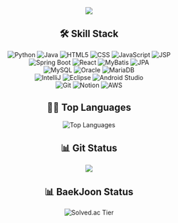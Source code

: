 <p align="center">
  <img src="https://capsule-render.vercel.app/api?type=waving&color=gradient&text=seo003%27s%20Github&height=230"/>
</p>

<h2 align="center">🛠️ Skill Stack</h3>
<p align="center">
  <img alt="Python" src="https://img.shields.io/badge/-Python-3776AB?style=flat-square&logo=python&logoColor=white"/>
  <img alt="Java" src="https://img.shields.io/badge/-Java-007396?style=flat-square&logo=java&logoColor=white"/>
  <img alt="HTML5" src="https://img.shields.io/badge/-HTML5-E34F26?style=flat-square&logo=html5&logoColor=white"/>
  <img alt="CSS" src="https://img.shields.io/badge/-CSS-1572B6?style=flat-square&logo=css&logoColor=white"/>
  <img alt="JavaScript" src="https://img.shields.io/badge/-JavaScript-F7DF1E?style=flat-square&logo=javascript&logoColor=black"/>
  <img alt="JSP" src="https://img.shields.io/badge/-JSP-FF5722?style=flat-square&logo=java&logoColor=white"/>
<br>
  <img alt="Spring Boot" src="https://img.shields.io/badge/-Spring%20Boot-6DB33F?style=flat-square&logo=springboot&logoColor=white"/>
  <img alt="React" src="https://img.shields.io/badge/-React-61DAFB?style=flat-square&logo=react&logoColor=black"/>
  <img alt="MyBatis" src="https://img.shields.io/badge/-MyBatis-000000?style=flat-square&logoColor=white"/>
  <img alt="JPA" src="https://img.shields.io/badge/-JPA-59666C?style=flat-square&logo=hibernate&logoColor=white"/>
<br>
  <img alt="MySQL" src="https://img.shields.io/badge/-MySQL-4479A1?style=flat-square&logo=mysql&logoColor=white"/>
  <img alt="Oracle" src="https://img.shields.io/badge/-Oracle-F80000?style=flat-square&logo=oracle&logoColor=white"/>
  <img alt="MariaDB" src="https://img.shields.io/badge/-MariaDB-003545?style=flat-square&logo=mariadb&logoColor=white"/>
<br>
  <img alt="IntelliJ" src="https://img.shields.io/badge/-IntelliJ%20IDEA-000000?style=flat-square&logo=intellijidea&logoColor=white"/>
  <img alt="Eclipse" src="https://img.shields.io/badge/-Eclipse-2C2255?style=flat-square&logo=eclipseide&logoColor=white"/>
  <img alt="Android Studio" src="https://img.shields.io/badge/-Android%20Studio-3DDC84?style=flat-square&logo=androidstudio&logoColor=white"/>
<br>
  <img alt="Git" src="https://img.shields.io/badge/-Git-F05032?style=flat-square&logo=git&logoColor=white"/>
  <img alt="Notion" src="https://img.shields.io/badge/-Notion-000000?style=flat-square&logo=notion&logoColor=white"/>
  <img alt="AWS" src="https://img.shields.io/badge/-AWS-232F3E?style=flat-square&logo=amazonaws&logoColor=white"/>
</p>

<h2 align="center">👩‍💻 Top Languages</h3>
<p align="center">
  <img src="https://github-readme-stats.vercel.app/api/top-langs/?username=seo003&layout=compact&theme=radical" alt="Top Languages"/>
</p>

<h2 align="center">📊 Git Status</h3>
<p align="center">
  <img src="https://github-readme-stats.vercel.app/api?username=seo003&show_icons=true&theme=radical"/>
</p>

<h2 align="center">📊 BaekJoon Status</h3>
<p align="center">
 <img src="https://mazassumnida.wtf/api/v2/generate_badge?boj=sy030212&cacheBust=1731162000" alt="Solved.ac Tier" />
</p>


